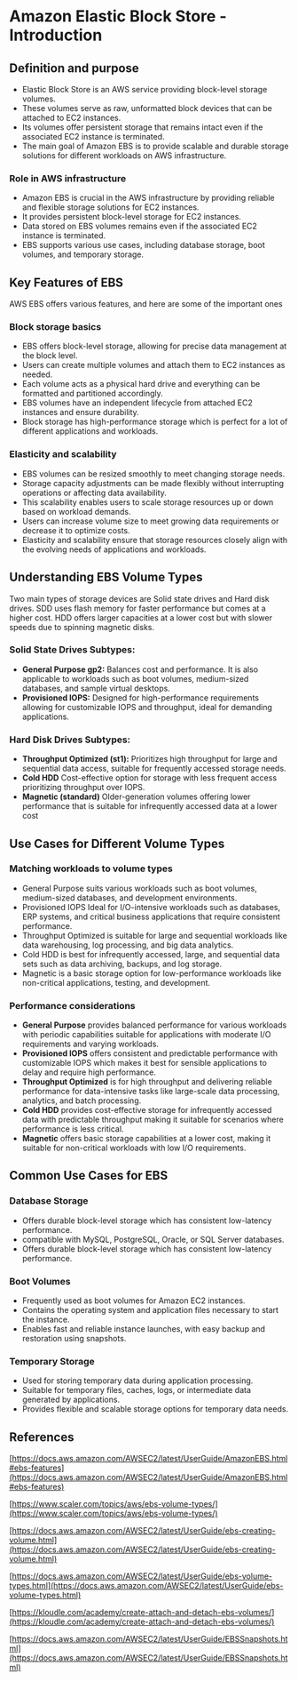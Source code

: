 # Amazon Elastic Block Store - Introduction


## Definition and purpose



* Elastic Block Store is an AWS service providing block-level storage volumes.
* These volumes serve as raw, unformatted block devices that can be attached to EC2 instances.
* Its volumes offer persistent storage that remains intact even if the associated EC2 instance is terminated.
* The main goal of Amazon EBS is to provide scalable and durable storage solutions for different workloads on AWS infrastructure.

    

### Role in AWS infrastructure



* Amazon EBS is crucial in the AWS infrastructure by providing reliable and flexible storage solutions for EC2 instances.
* It provides persistent block-level storage for EC2 instances.
* Data stored on EBS volumes remains even if the associated EC2 instance is terminated.
* EBS supports various use cases, including database storage, boot volumes, and temporary storage.


## Key Features of EBS

AWS EBS offers various features, and here are some of the important ones


### Block storage basics



* EBS offers block-level storage, allowing for precise data management at the block level.
* Users can create multiple volumes and attach them to EC2 instances as needed.
* Each volume acts as a physical hard drive and everything can be formatted and partitioned accordingly.
* EBS volumes have an independent lifecycle from attached EC2 instances and ensure durability.
* Block storage has high-performance storage which is perfect for a lot of different applications and workloads.


### Elasticity and scalability



* EBS volumes can be resized smoothly to meet changing storage needs.
* Storage capacity adjustments can be made flexibly without interrupting operations or affecting data availability.
* This scalability enables users to scale storage resources up or down based on workload demands.
* Users can increase volume size to meet growing data requirements or decrease it to optimize costs.
* Elasticity and scalability ensure that storage resources closely align with the evolving needs of applications and workloads.


## Understanding EBS Volume Types

Two main types of storage devices are Solid state drives and Hard disk drives. SDD uses flash memory for faster performance but comes at a higher cost. HDD offers larger capacities at a lower cost but with slower speeds due to spinning magnetic disks.


### Solid State Drives Subtypes:



* **General Purpose gp2:** Balances cost and performance. It is also applicable to workloads such as boot volumes, medium-sized databases, and sample virtual desktops.
* **Provisioned IOPS:** Designed for high-performance requirements allowing for customizable IOPS and throughput, ideal for demanding applications.


### Hard Disk Drives Subtypes:



* **Throughput Optimized (st1):** Prioritizes high throughput for large and sequential data access, suitable for frequently accessed storage needs.
* **Cold HDD** Cost-effective option for storage with less frequent access prioritizing throughput over IOPS.
* **Magnetic (standard)** Older-generation volumes offering lower performance that is suitable for infrequently accessed data at a lower cost


## Use Cases for Different Volume Types


### Matching workloads to volume types



* General Purpose suits various workloads such as boot volumes, medium-sized databases, and development environments.
* Provisioned IOPS Ideal for I/O-intensive workloads such as databases, ERP systems, and critical business applications that require consistent performance.
* Throughput Optimized is suitable for large and sequential workloads like data warehousing, log processing, and big data analytics.
* Cold HDD is best for infrequently accessed, large, and sequential data sets such as data archiving, backups, and log storage.
* Magnetic is a basic storage option for low-performance workloads like non-critical applications, testing, and development.


### Performance considerations



* **General Purpose** provides balanced performance for various workloads with periodic capabilities suitable for applications with moderate I/O requirements and varying workloads.
* **Provisioned IOPS** offers consistent and predictable performance with customizable IOPS which makes it best for sensible applications to delay and require high performance.
* **Throughput Optimized** is for high throughput and delivering reliable performance for data-intensive tasks like large-scale data processing, analytics, and batch processing.
* **Cold HDD** provides cost-effective storage for infrequently accessed data with predictable throughput making it suitable for scenarios where performance is less critical.
* **Magnetic** offers basic storage capabilities at a lower cost, making it suitable for non-critical workloads with low I/O requirements.


## Common Use Cases for EBS


### Database Storage



* Offers durable block-level storage which has consistent low-latency performance.
* compatible with MySQL, PostgreSQL, Oracle, or SQL Server databases.
* Offers durable block-level storage which has consistent low-latency performance.


### Boot Volumes



* Frequently used as boot volumes for Amazon EC2 instances.
* Contains the operating system and application files necessary to start the instance.
* Enables fast and reliable instance launches, with easy backup and restoration using snapshots.


### Temporary Storage



* Used for storing temporary data during application processing.
* Suitable for temporary files, caches, logs, or intermediate data generated by applications.
* Provides flexible and scalable storage options for temporary data needs.


## References

[https://docs.aws.amazon.com/AWSEC2/latest/UserGuide/AmazonEBS.html#ebs-features](https://docs.aws.amazon.com/AWSEC2/latest/UserGuide/AmazonEBS.html#ebs-features)

[https://www.scaler.com/topics/aws/ebs-volume-types/](https://www.scaler.com/topics/aws/ebs-volume-types/)

[https://docs.aws.amazon.com/AWSEC2/latest/UserGuide/ebs-creating-volume.html](https://docs.aws.amazon.com/AWSEC2/latest/UserGuide/ebs-creating-volume.html)

[https://docs.aws.amazon.com/AWSEC2/latest/UserGuide/ebs-volume-types.html](https://docs.aws.amazon.com/AWSEC2/latest/UserGuide/ebs-volume-types.html)

[https://kloudle.com/academy/create-attach-and-detach-ebs-volumes/](https://kloudle.com/academy/create-attach-and-detach-ebs-volumes/)

[https://docs.aws.amazon.com/AWSEC2/latest/UserGuide/EBSSnapshots.html](https://docs.aws.amazon.com/AWSEC2/latest/UserGuide/EBSSnapshots.html)
